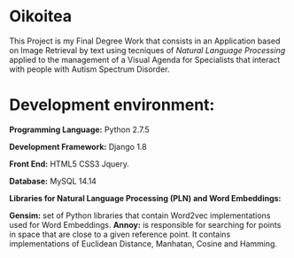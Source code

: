 # Oikoitea
This Project is my Final Degree Work that consists in an Application based on Image 
Retrieval by text using tecniques of *Natural Language Processing* applied to the management of a Visual Agenda for Specialists that interact with people with Autism Spectrum Disorder.


# Development environment:
**Programming Language:** Python 2.7.5

**Development Framework:** Django 1.8

**Front End:**
HTML5
CSS3
Jquery.

**Database:** MySQL 14.14

**Libraries for Natural Language Processing (PLN) and Word Embeddings:**

**Gensim:** set of Python libraries that contain Word2vec implementations used for Word Embeddings.
**Annoy:** is responsible for searching for points in space that are close to a given reference point. It contains implementations of Euclidean Distance, Manhatan, Cosine and Hamming.


